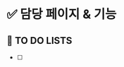 <!-- - 기능별로 Issue 파기 ( feat, fix, refactor, etc)  -->
<!-- 이슈제목은 **`[ 페이지명 ] - 기능명`** 으로 하실게요~! -->

# ✅ 담당 페이지 & 기능

## 📝 TO DO LISTS

- [ ]

<!-- - 작업할 이슈에 대해 **label & assign** 꼭 달아주세요. -->

